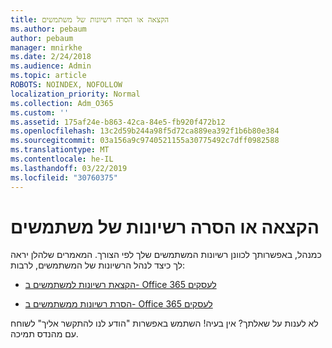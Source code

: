 ```yaml
---
title: הקצאה או הסרה רשיונות של משתמשים
ms.author: pebaum
author: pebaum
manager: mnirkhe
ms.date: 2/24/2018
ms.audience: Admin
ms.topic: article
ROBOTS: NOINDEX, NOFOLLOW
localization_priority: Normal
ms.collection: Adm_O365
ms.custom: ''
ms.assetid: 175af24e-b863-42ca-84e5-fb920f472b12
ms.openlocfilehash: 13c2d59b244a98f5d72ca889ea392f1b6b80e384
ms.sourcegitcommit: 03a156a9c9740521155a30775492c7dff0982588
ms.translationtype: MT
ms.contentlocale: he-IL
ms.lasthandoff: 03/22/2019
ms.locfileid: "30760375"
---
```

# <a name="assign-or-remove-users-licenses"></a>הקצאה או הסרה רשיונות של משתמשים

כמנהל, באפשרותך לכוונן רשיונות המשתמשים שלך לפי הצורך. המאמרים שלהלן יראה לך כיצד לנהל הרשיונות של המשתמשים, לרבות:
  
- [הקצאת רשיונות למשתמשים ב- Office 365 לעסקים](https://support.office.com/article/997596b5-4173-4627-b915-36abac6786dc)
    
- [הסרת רשיונות ממשתמשים ב- Office 365 לעסקים](https://support.office.com/article/9b497c85-d0a4-4735-80fa-d3565bc05bd1)
    
לא לענות על שאלתך? אין בעיה! השתמש באפשרות "הודע לנו להתקשר אליך" לשוחח עם מהנדס תמיכה.
  

